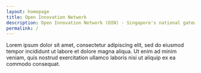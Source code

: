 ```yaml
---
layout: homepage
title: Open Innovation Network
description: Open Innovation Network (OIN) - Singapore's national gateway to open innovation challenges, upcoming activities, latest happenings, and resources.
permalink: /
---
```

Lorem ipsum dolor sit amet, consectetur adipiscing elit, sed do eiusmod tempor incididunt ut labore et dolore magna aliqua. Ut enim ad minim veniam, quis nostrud exercitation ullamco laboris nisi ut aliquip ex ea commodo consequat.
